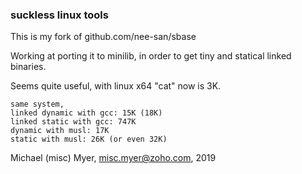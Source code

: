 ### suckless linux tools


This is my fork of github.com/nee-san/sbase

Working at porting it to minilib,
in order to get tiny and statical linked binaries.


Seems quite useful, with linux x64
"cat" now is 3K.

	same system, 
	linked dynamic with gcc: 15K (18K)
	linked static with gcc: 747K
	dynamic with musl: 17K
	static with musl: 26K (or even 32K)


Michael (misc) Myer, misc.myer@zoho.com, 2019


